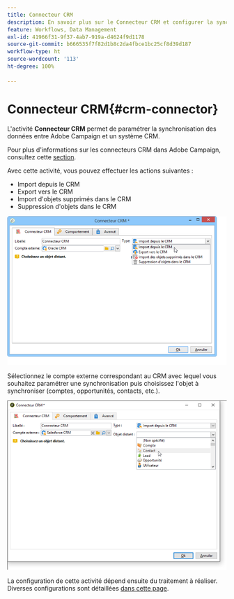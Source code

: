 ```yaml
---
title: Connecteur CRM
description: En savoir plus sur le Connecteur CRM et configurer la synchronisation des données
feature: Workflows, Data Management
exl-id: 41966f31-9f37-4ab7-919a-d4624f9d1178
source-git-commit: b666535f7f82d1b8c2da4fbce1bc25cf8d39d187
workflow-type: ht
source-wordcount: '113'
ht-degree: 100%

---
```


# Connecteur CRM{#crm-connector}



L&#39;activité **Connecteur CRM** permet de paramétrer la synchronisation des données entre Adobe Campaign et un système CRM.

Pour plus d&#39;informations sur les connecteurs CRM dans Adobe Campaign, consultez cette [section](../../platform/using/crm-connectors.md).

Avec cette activité, vous pouvez effectuer les actions suivantes :

* Import depuis le CRM
* Export vers le CRM
* Import d&#39;objets supprimés dans le CRM
* Suppression d&#39;objets dans le CRM

![](assets/crm_task_select_op.png)

Sélectionnez le compte externe correspondant au CRM avec lequel vous souhaitez paramétrer une synchronisation puis choisissez l&#39;objet à synchroniser (comptes, opportunités, contacts, etc.).

![](assets/crm_task_select_obj.png)

La configuration de cette activité dépend ensuite du traitement à réaliser. Diverses configurations sont détaillées [dans cette page](../../platform/using/crm-data-sync.md).
